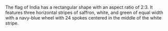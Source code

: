 The flag of India has a rectangular shape with an aspect ratio of 2:3. It features three horizontal stripes of saffron, white, and green of equal width with a navy-blue wheel with 24 spokes centered in the middle of the white stripe.